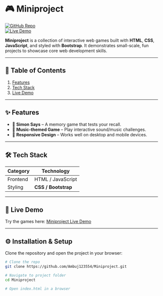 # 🎮 Miniproject

[![GitHub Repo](https://img.shields.io/badge/Repo-GitHub-lightgray?logo=github)](https://github.com/Ambuj123554/Miniproject)  
[![Live Demo](https://img.shields.io/badge/Live-Demo-blue?logo=vercel)](https://miniproject-1-b881.onrender.com)

**Miniproject** is a collection of interactive web games built with **HTML**, **CSS**, **JavaScript**, and styled with **Bootstrap**. It demonstrates small-scale, fun projects to showcase core web development skills.

---

## 📌 Table of Contents

1. [Features](#-features)  
2. [Tech Stack](#-tech-stack)  
3. [Live Demo](#-live-demo)  

---

## ✨ Features

- 🎲 **Simon Says** – A memory game that tests your recall.  
- 🎵 **Music-themed Game** – Play interactive sound/music challenges.  
- 🎨 **Responsive Design** – Works well on desktop and mobile devices.  

---

## 🛠 Tech Stack

| Category   | Technology                  |
|------------|-----------------------------|
| Frontend   | HTML / JavaScript           |
| Styling    | **CSS / Bootstrap**         |

---

## 🚀 Live Demo

Try the games here: [Miniproject Live Demo](https://miniproject-1-b881.onrender.com)

---

## ⚙️ Installation & Setup

Clone the repository and open the project in your browser:

```bash
# Clone the repo
git clone https://github.com/Ambuj123554/Miniproject.git

# Navigate to project folder
cd Miniproject

# Open index.html in a browser
